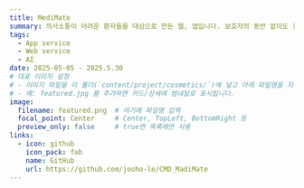 ```yaml
---
title: MediMate
summary: 의사소통이 어려운 환자들을 대상으로 만든 웹, 앱입니다. 보호자의 동반 없이도 진료를 볼 수 있게 의사에게 어디가 어떻게 언제부터 아픈지 앱을 통해 의사에게 전달하고 의사의 진료기록은 웹에 저장이 되어 환자, 환자의 보호자가 확인 할 수 있는 의료보조 서비스 입니다. 
tags:
  - App service
  - Web service
  - AI
date: 2025-05-05 - 2025.5.30
# 대표 이미지 설정
# - 이미지 파일을 이 폴더(`content/project/cosmetics/`)에 넣고 아래 파일명을 지정하세요.
# - 예: featured.jpg 를 추가하면 카드/상세에 썸네일로 표시됩니다.
image:
  filename: featured.png  # 여기에 파일명 입력
  focal_point: Center     # Center, TopLeft, BottomRight 등
  preview_only: false     # true면 목록에만 사용
links:
  - icon: github
    icon_pack: fab
    name: GitHub
    url: https://github.com/jooho-le/CMD_MadiMate
---
```

